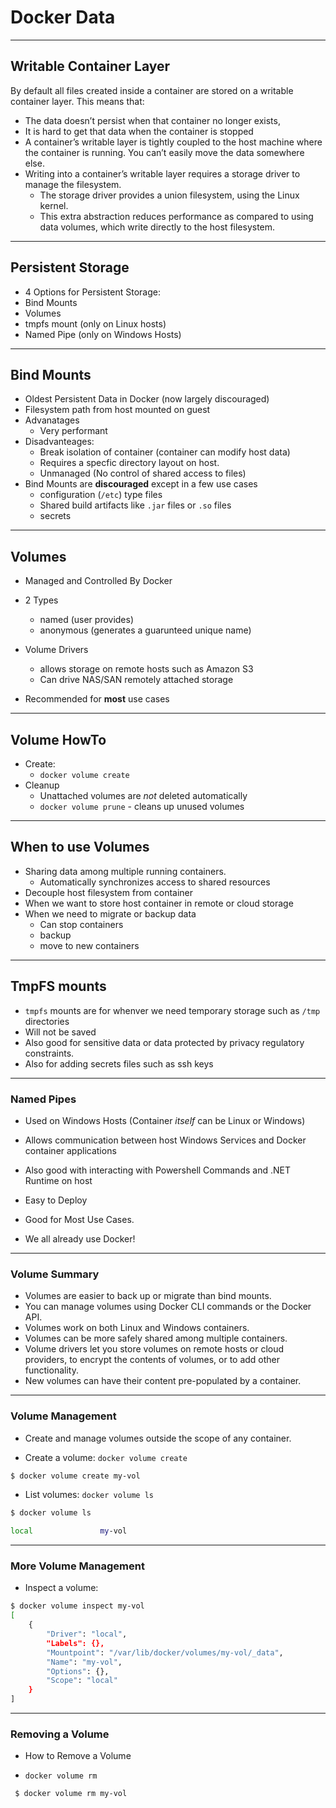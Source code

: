 # Docker Data
---

## Writable Container Layer

By default all files created inside a container are stored on a writable container layer. This means that:

 * The data doesn’t persist when that container no longer exists,
 * It is hard to get that data when the container is stopped
 * A container’s writable layer is tightly coupled to the host machine where the container is running. You can’t easily move the data somewhere else.
 * Writing into a container’s writable layer requires a storage driver to manage the filesystem. 
    - The storage driver provides a union filesystem, using the Linux kernel. 
    - This extra abstraction reduces performance as compared to using data volumes, which write directly to the host filesystem.

---

## Persistent Storage

 * 4 Options for Persistent Storage:
 * Bind Mounts
 * Volumes
 *  tmpfs mount (only on Linux hosts)
 * Named Pipe (only on Windows Hosts) 

---

## Bind Mounts

 * Oldest Persistent Data in Docker (now largely discouraged)
 * Filesystem path from host mounted on guest
 * Advanatages
    - Very performant
 * Disadvanteages:
    - Break isolation of container (container can modify host data)
    - Requires a specfic directory layout on host.
    - Unmanaged (No control of shared access to files) 
 * Bind Mounts are **discouraged** except in a few use cases
    - configuration (`/etc`) type files
    - Shared build artifacts like `.jar` files or `.so` files
    - secrets

---

## Volumes
 * Managed and Controlled By Docker
 * 2 Types
   - named (user provides)
   - anonymous (generates a guarunteed unique name)
 * Volume Drivers
   - allows storage on remote hosts such as Amazon S3
   - Can drive NAS/SAN remotely attached storage

 * Recommended for **most** use cases

---

## Volume HowTo
 * Create:
   - `docker volume create`
 * Cleanup
   - Unattached volumes are *not* deleted automatically 
   - `docker volume prune` - cleans up unused volumes

---

## When to use Volumes

 * Sharing data among multiple running containers. 
   - Automatically synchronizes access to shared resources
 * Decouple host filesystem from container
 * When we want to store host container in remote or cloud storage
 * When we need to migrate or backup data
   - Can stop containers 
   - backup
   - move to new containers

---

## TmpFS mounts

 * `tmpfs` mounts are for whenver we need temporary storage such as `/tmp` directories
 * Will not be saved
 * Also good for sensitive data or data protected by privacy regulatory constraints.
 * Also for adding secrets files such as ssh keys

--- 

### Named Pipes
 * Used on Windows Hosts (Container *itself* can be Linux or Windows)
 * Allows communication between host Windows Services and Docker container applications
 * Also good with interacting with Powershell Commands and .NET Runtime on host

* Easy to Deploy
* Good for Most Use Cases.
* We all already use Docker!

---

### Volume Summary

 * Volumes are easier to back up or migrate than bind mounts.
 * You can manage volumes using Docker CLI commands or the Docker API.
 * Volumes work on both Linux and Windows containers.
 * Volumes can be more safely shared among multiple containers.
 * Volume drivers let you store volumes on remote hosts or cloud providers, to encrypt the contents of volumes, or to add other functionality.
 * New volumes can have their content pre-populated by a container.


--- 

### Volume Management

 * Create and manage volumes outside the scope of any container.

 * Create a volume: `docker volume create`

```bash
$ docker volume create my-vol
```

 * List volumes: `docker volume ls`

```bash
$ docker volume ls

local               my-vol
```

---

### More Volume Management
 * Inspect a volume:

```bash
$ docker volume inspect my-vol
[
    {
        "Driver": "local",
        "Labels": {},
        "Mountpoint": "/var/lib/docker/volumes/my-vol/_data",
        "Name": "my-vol",
        "Options": {},
        "Scope": "local"
    }
]
```

---

### Removing a Volume
 * How to Remove a Volume

  * `docker volume rm`

```bash
 $ docker volume rm my-vol
```

